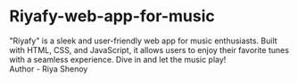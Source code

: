 # Riyafy-web-app-for-music
"Riyafy" is a sleek and user-friendly web app for music enthusiasts. Built with HTML, CSS, and JavaScript, it allows users to enjoy their favorite tunes with a seamless experience. Dive in and let the music play!
<br>
Author - Riya Shenoy
